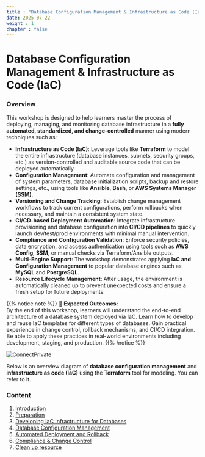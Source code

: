 ```yaml
---
title : "Database Configuration Management & Infrastructure as Code (IaC)"
date: 2025-07-22 
weight : 1 
chapter : false
---
```

# Database Configuration Management & Infrastructure as Code (IaC)

### Overview

This workshop is designed to help learners master the process of deploying, managing, and monitoring database infrastructure in a **fully automated, standardized, and change-controlled** manner using modern techniques such as:

- **Infrastructure as Code (IaC)**: Leverage tools like **Terraform** to model the entire infrastructure (database instances, subnets, security groups, etc.) as version-controlled and auditable source code that can be deployed automatically.
- **Configuration Management**: Automate configuration and management of system parameters, database initialization scripts, backup and restore settings, etc., using tools like **Ansible**, **Bash**, or **AWS Systems Manager (SSM)**.
- **Versioning and Change Tracking**: Establish change management workflows to track current configurations, perform rollbacks when necessary, and maintain a consistent system state.
- **CI/CD-based Deployment Automation**: Integrate infrastructure provisioning and database configuration into **CI/CD pipelines** to quickly launch dev/test/prod environments with minimal manual intervention.
- **Compliance and Configuration Validation**: Enforce security policies, data encryption, and access authentication using tools such as **AWS Config**, **SSM**, or manual checks via Terraform/Ansible outputs.
- **Multi-Engine Support**: The workshop demonstrates applying **IaC and Configuration Management** to popular database engines such as **MySQL** and **PostgreSQL**.
- **Resource Lifecycle Management**: After usage, the environment is automatically cleaned up to prevent unexpected costs and ensure a fresh setup for future deployments.

{{% notice note %}}
🎯 **Expected Outcomes:**  
By the end of this workshop, learners will understand the end-to-end architecture of a database system deployed via IaC. Learn how to develop and reuse IaC templates for different types of databases. Gain practical experience in change control, rollback mechanisms, and CI/CD integration. Be able to apply these practices in real-world environments including development, staging, and production.
{{% /notice %}}

![ConnectPrivate](/images/aws.drawio.png) 

Below is an overview diagram of **database configuration management** and **infrastructure as code (IaC)** using the **Terraform** tool for modeling. You can refer to it.

### Content

 1. [Introduction](1-introduce/)
 2. [Preparation](2-Prerequiste/)
 3. [Developing IaC Infractructure for Databases](3-Accessibilitytoinstance/)
 4. [Database Configuration Management](4-s3log/)
 5. [Automated Deployment and Rollback](5-Portfwd/)
 6. [Compliance & Change Control](6-Compliance/)
 7. [Clean up resource](7-Cleanup/)
